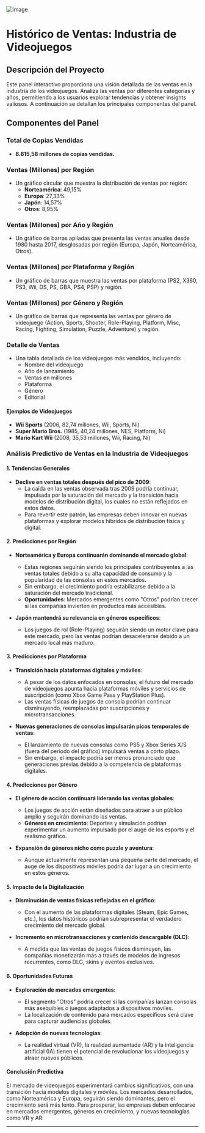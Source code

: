 ![image](https://github.com/user-attachments/assets/24e334d2-97fc-46f2-9f5c-6b689f968e04)


# Histórico de Ventas: Industria de Videojuegos

## Descripción del Proyecto
Este panel interactivo proporciona una visión detallada de las ventas en la industria de los videojuegos. Analiza las ventas por diferentes categorías y años, permitiendo a los usuarios explorar tendencias y obtener insights valiosos. A continuación se detallan los principales componentes del panel.

## Componentes del Panel

### Total de Copias Vendidas
- **8.815,58 millones de copias vendidas.**

### Ventas (Millones) por Región
- Un gráfico circular que muestra la distribución de ventas por región:
  - **Norteamérica**: 49,15%
  - **Europa**: 27,33%
  - **Japón**: 14,57%
  - **Otros**: 8,95%

### Ventas (Millones) por Año y Región
- Un gráfico de barras apiladas que presenta las ventas anuales desde 1980 hasta 2017, desglosadas por región (Europa, Japón, Norteamérica, Otros).

### Ventas (Millones) por Plataforma y Región
- Un gráfico de barras que muestra las ventas por plataforma (PS2, X360, PS3, Wii, DS, PS, GBA, PS4, PSP) y región.

### Ventas (Millones) por Género y Región
- Un gráfico de barras que representa las ventas por género de videojuego (Action, Sports, Shooter, Role-Playing, Platform, Misc, Racing, Fighting, Simulation, Puzzle, Adventure) y región.

### Detalle de Ventas
- Una tabla detallada de los videojuegos más vendidos, incluyendo:
  - Nombre del videojuego
  - Año de lanzamiento
  - Ventas en millones
  - Plataforma
  - Género
  - Editorial

#### Ejemplos de Videojuegos
- **Wii Sports** (2006, 82,74 millones, Wii, Sports, Ni)
- **Super Mario Bros.** (1985, 40,24 millones, NES, Platform, Ni)
- **Mario Kart Wii** (2008, 35,53 millones, Wii, Racing, Ni)

### **Análisis Predictivo de Ventas en la Industria de Videojuegos**

#### **1. Tendencias Generales**
- **Declive en ventas totales después del pico de 2009**:
  - La caída en las ventas observada tras 2009 podría continuar, impulsada por la saturación del mercado y la transición hacia modelos de distribución digital, los cuales no están reflejados en estos datos.
  - Para revertir este patrón, las empresas deben innovar en nuevas plataformas y explorar modelos híbridos de distribución física y digital.

#### **2. Predicciones por Región**
- **Norteamérica y Europa continuarán dominando el mercado global**:
  - Estas regiones seguirán siendo los principales contribuyentes a las ventas totales debido a su alta capacidad de consumo y la popularidad de las consolas en estos mercados.
  - Sin embargo, el crecimiento podría estabilizarse debido a la saturación del mercado tradicional.
  - **Oportunidades**: Mercados emergentes como "Otros" podrían crecer si las compañías invierten en productos más accesibles.

- **Japón mantendrá su relevancia en géneros específicos**:
  - Los juegos de rol (Role-Playing) seguirán siendo un motor clave para este mercado, pero las ventas podrían desacelerarse debido a un mercado local más maduro.

#### **3. Predicciones por Plataforma**
- **Transición hacia plataformas digitales y móviles**:
  - A pesar de los datos enfocados en consolas, el futuro del mercado de videojuegos apunta hacia plataformas móviles y servicios de suscripción (como Xbox Game Pass y PlayStation Plus).
  - Las ventas físicas de juegos de consola podrían continuar disminuyendo, reemplazadas por suscripciones y microtransacciones.

- **Nuevas generaciones de consolas impulsarán picos temporales de ventas**:
  - El lanzamiento de nuevas consolas como PS5 y Xbox Series X/S (fuera del período del gráfico) impulsará ventas a corto plazo. 
  - Sin embargo, el impacto podría ser menos pronunciado que generaciones previas debido a la competencia de plataformas digitales.

#### **4. Predicciones por Género**
- **El género de acción continuará liderando las ventas globales**:
  - Los juegos de acción están diseñados para atraer a un público amplio y seguirán dominando las ventas.  
  - **Géneros en crecimiento**: Deportes y simulación podrían experimentar un aumento impulsado por el auge de los esports y el realismo gráfico.

- **Expansión de géneros nicho como puzzle y aventura**:
  - Aunque actualmente representan una pequeña parte del mercado, el auge de los dispositivos móviles podría dar lugar a un crecimiento en estos géneros.

#### **5. Impacto de la Digitalización**
- **Disminución de ventas físicas reflejadas en el gráfico**:
  - Con el aumento de las plataformas digitales (Steam, Epic Games, etc.), los datos históricos podrían subrepresentar el verdadero crecimiento del mercado global.

- **Incremento en microtransacciones y contenido descargable (DLC)**:
  - A medida que las ventas de juegos físicos disminuyen, las compañías monetizarán más a través de modelos de ingresos recurrentes, como DLC, skins y eventos exclusivos.

#### **6. Oportunidades Futuras**
- **Exploración de mercados emergentes**:
  - El segmento "Otros" podría crecer si las compañías lanzan consolas más asequibles o juegos adaptados a dispositivos móviles.  
  - La localización de contenido para mercados específicos será clave para capturar audiencias globales.

- **Adopción de nuevas tecnologías**:
  - La realidad virtual (VR), la realidad aumentada (AR) y la inteligencia artificial (IA) tienen el potencial de revolucionar los videojuegos y atraer nuevos públicos.

#### **Conclusión Predictiva**
El mercado de videojuegos experimentará cambios significativos, con una transición hacia modelos digitales y móviles. Los mercados desarrollados, como Norteamérica y Europa, seguirán siendo dominantes, pero el crecimiento será más lento. Para prosperar, las empresas deben enfocarse en mercados emergentes, géneros en crecimiento, y nuevas tecnologías como VR y AR. 

---


